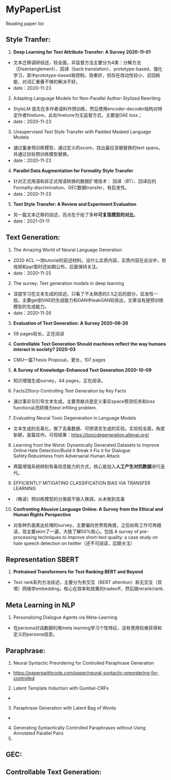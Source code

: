 # MyPaperList
Reading paper list
## Style Tranfer:
1. **Deep Learning for Text Attribute Transfer: A Survey 2020-11-01** 
  - 文本迁移调研综述，较全面，非监督方法主要分为4类：分解方法（Disentanglement）、回译（back translation）、prototype-based、强化学习，其中prototype-based易控制，效果好，但存在改动性较小、召回耗能、对词汇重叠不够的解决不好。
  - date：2020-11-23
2. Adapting Language Models for Non-Parallel Author-Stylized Rewriting
  - StyleLM 首先在多作者语料作预训练，然后使用encoder-decoder结构对特定作者finetune，此处finetune为无监督方式，主要是DAE loss；
  - date：2020-11-23
3. Unsupervised Text Style Transfer with Padded Masked Language Models
  - 通过量身预训练模型，通过定义的score，找出最应该被替换的text spans，并通过目标预训练模型替换。
  - date：2020-11-23
4. **Parallel Data Augmentation for Formality Style Transfer**
  - 针对正式用语和非正式用语转换的数据扩增技术： 回译（BT）、回译后的Formality discrimination、GEC数据transfer，有启发性。
  - date：2020-11-23
5. **Text Style Transfer: A Review and Experiment Evaluation**
  - 另一篇文本迁移的综述，亮点在于给了多种**可复现模型的对比**。
  - date：2021-01-11
## Text Generation:
1. The Amazing World of Neural Language Generation
  - 2020 ACL 一场tutorial的前述材料，没什么实质内容，实质内容在会议中，但视频和ppt暂时还如期公布，后面保持关注。
  - date：2020-11-25
2. The survey: Text generation models in deep learning
  - 深度学习在文本生成的综述，只看了不太熟悉的2.5之后的部分，启发性一般，主要get到VAE的生成能力和GAN中leakGAN较突出，文章没有提预训练模型的生成能力。
  - date：2020-11-26
3. **Evaluation of Text Generation: A Survey 2020-06-26**
  - 58 pages较长，正在阅读
4. **Controllable Text Generation Should machines reflect the way humans interact in society?  2020-03**
  - CMU一篇Thesis Proposal，更长，107 pages
5. **A Survey of Knowledge-Enhanced Text Generation 2020-10-09**
  - 知识增强生成survey，44 pages，正在阅读。
6. Facts2Story-Controlling Text Generation by Key Facts
  - 通过事实句引导文本生成，主要贡献点是定义事实space预测任务和loss function从而转换为text infilling problem.
7. Evaluating Neural Toxic Degeneration in Language Models
  - 文本生成的去毒化，做了去毒数据、可控语言生成的实验。实验较全面，角度新颖，是篇佳作。可视结果：https://toxicdegeneration.allenai.org/
8. Learning from the Worst: Dynamically Generated Datasets to Improve Online Hate Detection/Build it Break it Fix it for Dialogue Safety:Robustness from Adversarial Human Attack
  - 两篇增强系统辨别有毒信息能力的方式，核心是加入**人工产生对抗数据**进行迭代。
9. EFFICIENTLY MITIGATING CLASSIFICATION BIAS VIA TRANSFER LEARNING
  - （略读）预训练模型的分类层不放入微调，从未做到去毒
10. **Confronting Abusive Language Online: A Survey from the Ethical and Human Rights Perspective**
  - 对各种负面表达处理的survey，主要偏向世界观角度，之后如有工作可再细读，现主要skim了一遍，大致了解50%核心。包括 A survey of pre-processing techniques to improve short-text quality: a case study on hate speech detection on twitter（还不可阅读，后期关注）
## Representation SBERT
1. **Pretrained Transformers for Text Ranking:BERT and Beyond**
  - Text rank系列方法综述，主要分为有交互（BERT attention）和无交互（双塔）网络学embedding，核心在效率和效果的tradeoff，然后做rerank/rank.
## Meta Learning in NLP
1. Personalizing Dialogue Agents via Meta-Learning
  - 在persona对话数据利用meta learning学习个性特征，没有使用较难获得和定义的persona信息。
## Paraphrase:
1. Neural Syntactic Preordering for Controlled Paraphrase Generation
  - https://paperswithcode.com/paper/neural-syntactic-preordering-for-controlled
2. Latent Template Induction with Gumbel-CRFs
  - 
3. Paraphrase Generation with Latent Bag of Words
  - 
4. Generating Syntactically Controlled Paraphrases without Using Annotated Parallel Pairs
5. 
## GEC:
## Controllable Text Generation:
